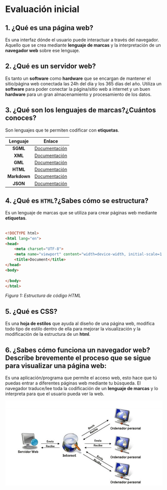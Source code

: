 # Evaluación inicial

## 1. ¿Qué es una página web?

Es una interfaz dónde el usuario puede interactuar a través del navegador. Aquello que se crea mediante **lenguaje de marcas** y la interpretación de un **navegador web** sobre ese lenguaje.

## 2. ¿Qué es un servidor web?

Es tanto un **software** como **hardware** que se encargan de mantener el sitio/página web conectada las 24h del día y los 365 días del año. Utiliza un **software** para poder conectar la página/sitio web a internet y un buen **hardware** para un gran almacenamiento y procesamiento de los datos.

## 3. ¿Qué son los lenguajes de marcas?¿Cuántos conoces?

Son lenguajes que te permiten codificar con **etiquetas**.

|**Lenguaje**|**Enlace**|
|:--------:|:--------------------:|
|**SGML**|[Documentación](https://sio2sio2.github.io/LM/01.intro/02b.marcas.html "Documentación")|
|**XML**|[Documentación](https://sio2sio2.github.io/LM/01.intro/02b.marcas.html "Documentación")|
|**GML**|[Documentación](https://techlib.net/techedu/gml-generalized-markup-language/ "Documentación")|
|**HTML**|[Documentación](https://developer.mozilla.org/es/docs/Web/HTML "Documentación")|
|**Markdown**|[Documentación](https://markdown.es/sintaxis-markdown/ "Documentación")|
|**JSON**|[Documentación](https://sio2sio2.github.io/LM/02.validacion/02.yaml.html "Docuentación")|

## 4. ¿Qué es ```HTML```?¿Sabes cómo se estructura?

Es un lenguaje de marcas que se utiliza para crear páginas web mediante **etiquetas**.

```html

<!DOCTYPE html>
<html lang="en">
<head>
    <meta charset="UTF-8">
    <meta name="viewport" content="width=device-width, initial-scale=1.0">
    <title>Document</title>
</head>
<body>
    
</body>
</html>

```
_Figura 1: Estructura de código HTML_

## 5. ¿Qué es CSS?

Es una **hoja de estilos** que ayuda al diseño de una página web, modifica todo tipo de estilo dentro de ella para mejorar la visualización y la modificación de la estructura de un **html**.

## 6. ¿Sabes cómo funciona un navegador web? Describe brevemente el proceso que se sigue para visualizar una página web:

Es una aplicación/programa que permite el acceso web, esto hace que tú puedas entrar a diferentes páginas web mediante tu búsqueda. El navegador traduce/lee toda la codificación de un **lenguaje de marcas** y lo interpreta para que el usuario pueda ver la web.

![La foto no se ha podido cargar](esquemadepeticiones.png "Esquema de peticiones")